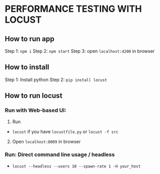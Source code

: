 # PERFORMANCE TESTING WITH LOCUST

## How to run app
Step 1: `npm i`
Step 2: `npm start`
Step 3: open `localhost:4200` in browser

## How to install
Step 1: Install python
Step 2: `pip install locust`

## How to run locust
### Run with Web-based UI: 
1. Run
- `locust` if you have `locustfile.py`
or
`locust -f src`

2. Open `localhost:8089` in browser

### Run: Direct command line usage / headless
- `locust --headless --users 10 --spawn-rate 1 -H your_host`